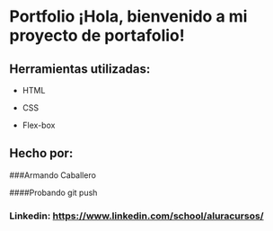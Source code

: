 # Portfolio ¡Hola, bienvenido a mi proyecto de portafolio!

## Herramientas utilizadas:

* HTML

* CSS

* Flex-box

## Hecho por:

###Armando Caballero

####Probando git push

### Linkedin: https://www.linkedin.com/school/aluracursos/
